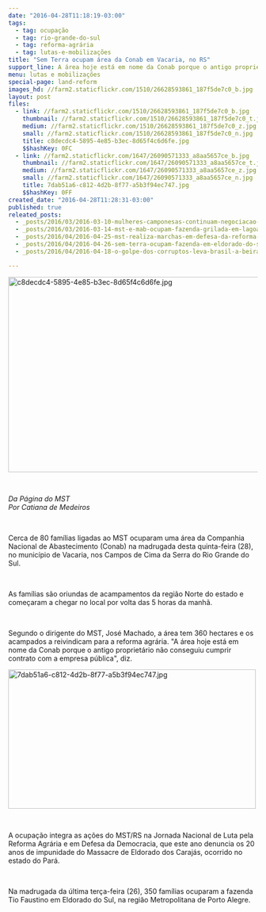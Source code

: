 ```yaml
---
date: "2016-04-28T11:18:19-03:00"
tags:
  - tag: ocupação
  - tag: rio-grande-do-sul
  - tag: reforma-agrária
  - tag: lutas-e-mobilizações
title: "Sem Terra ocupam área da Conab em Vacaria, no RS"
support_line: A área hoje está em nome da Conab porque o antigo proprietário não conseguiu cumprir contrato com a empresa pública
menu: lutas e mobilizações
special-page: land-reform
images_hd: //farm2.staticflickr.com/1510/26628593861_187f5de7c0_b.jpg
layout: post
files:
  - link: //farm2.staticflickr.com/1510/26628593861_187f5de7c0_b.jpg
    thumbnail: //farm2.staticflickr.com/1510/26628593861_187f5de7c0_t.jpg
    medium: //farm2.staticflickr.com/1510/26628593861_187f5de7c0_z.jpg
    small: //farm2.staticflickr.com/1510/26628593861_187f5de7c0_n.jpg
    title: c8decdc4-5895-4e85-b3ec-8d65f4c6d6fe.jpg
    $$hashKey: 0FC
  - link: //farm2.staticflickr.com/1647/26090571333_a8aa5657ce_b.jpg
    thumbnail: //farm2.staticflickr.com/1647/26090571333_a8aa5657ce_t.jpg
    medium: //farm2.staticflickr.com/1647/26090571333_a8aa5657ce_z.jpg
    small: //farm2.staticflickr.com/1647/26090571333_a8aa5657ce_n.jpg
    title: 7dab51a6-c812-4d2b-8f77-a5b3f94ec747.jpg
    $$hashKey: 0FF
created_date: "2016-04-28T11:28:31-03:00"
published: true
releated_posts:
  - _posts/2016/03/2016-03-10-mulheres-camponesas-continuam-negociacao-com-secretaria-de-desenvolvimento-do-rs.md
  - _posts/2016/03/2016-03-14-mst-e-mab-ocupam-fazenda-grilada-em-lagoa-vermelha-no-rs.md
  - _posts/2016/04/2016-04-25-mst-realiza-marchas-em-defesa-da-reforma-agraria-e-da-democracia.md
  - _posts/2016/04/2016-04-26-sem-terra-ocupam-fazenda-em-eldorado-do-sul-no-rs.md
  - _posts/2016/04/2016-04-18-o-golpe-dos-corruptos-leva-brasil-a-beira-do-caos.md

---
```

<p><img alt="c8decdc4-5895-4e85-b3ec-8d65f4c6d6fe.jpg" height="394" src="//farm2.staticflickr.com/1510/26628593861_187f5de7c0_b.jpg" width="700" /></p>

<p>&nbsp;</p>

<p><em>Da P&aacute;gina do MST<br />
Por Catiana de Medeiros</em></p>

<p>&nbsp;</p>

<p>Cerca de 80 fam&iacute;lias ligadas ao MST ocuparam uma &aacute;rea da Companhia Nacional de Abastecimento (Conab) na madrugada desta quinta-feira (28), no munic&iacute;pio de Vacaria, nos Campos de Cima da Serra do Rio Grande do Sul.</p>

<p>&nbsp;</p>

<p>As fam&iacute;lias s&atilde;o oriundas de acampamentos da regi&atilde;o Norte do estado e come&ccedil;aram a chegar no local por volta das 5 horas da manh&atilde;.</p>

<p>&nbsp;</p>

<p>Segundo o dirigente do MST, Jos&eacute; Machado, a &aacute;rea tem 360 hectares e os acampados a reivindicam para a reforma agr&aacute;ria. &quot;A &aacute;rea hoje est&aacute; em nome da Conab porque o antigo propriet&aacute;rio n&atilde;o conseguiu cumprir contrato com a empresa p&uacute;blica&quot;, diz.</p>

<p><img alt="7dab51a6-c812-4d2b-8f77-a5b3f94ec747.jpg" height="281" src="//farm2.staticflickr.com/1647/26090571333_a8aa5657ce_b.jpg" width="500" /></p>

<p>&nbsp;</p>

<p>A ocupa&ccedil;&atilde;o integra as a&ccedil;&otilde;es do MST/RS na Jornada Nacional de Luta pela Reforma Agr&aacute;ria e em Defesa da Democracia, que este ano denuncia os 20 anos de impunidade do Massacre de Eldorado dos Caraj&aacute;s, ocorrido no estado do Par&aacute;.</p>

<p>&nbsp;</p>

<p>Na madrugada da &uacute;ltima ter&ccedil;a-feira (26), 350 fam&iacute;lias ocuparam a fazenda Tio Faustino em Eldorado do Sul, na regi&atilde;o Metropolitana de Porto Alegre.</p>
